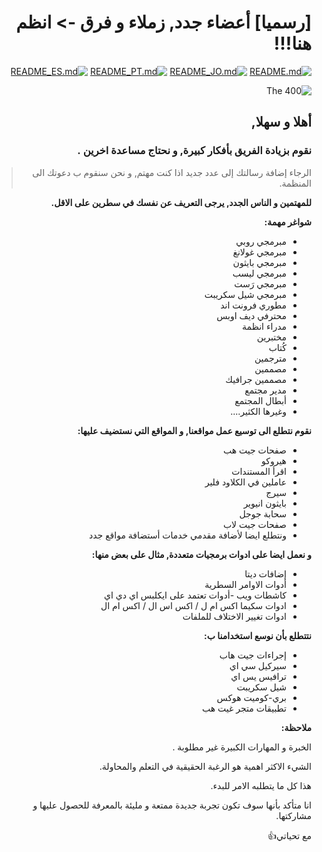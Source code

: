 <div dir="rtl">

<h1>[رسميا] أعضاء جدد, زملاء و فرق -> انظم هنا!!!</h1>

[![README.md](https://img.shields.io/badge/English-up-brightgreen)](README.md)
[![README_JO.md](https://img.shields.io/badge/Arabic-up-brightgreen)](README_JO.md)
[![README_PT.md](https://img.shields.io/badge/Portuguese-up-brightgreen)](README_PT.md)
[![README_ES.md](https://img.shields.io/badge/Spanish-up-brightgreen)](README_ES.md)

![The 400](images/the-400.gif)

## **أهلا و سهلا**,

### نقوم بزيادة الفريق بأفكار كبيرة, و نحتاج مساعدة اخرين .

> الرجاء إضافة رسالتك إلى عدد جديد اذا كنت مهتم, و نحن سنقوم ب دعوتك الى المنظمة.

**للمهتمين و الناس الجدد, يرجى التعريف عن نفسك في سطرين على الاقل.**

**شواغر مهمة:**

- مبرمجي روبي
- مبرمجي غولانغ
- مبرمجي بايثون
- مبرمجي ليسب
- مبرمجي رَست
- مبرمجي شيل سكريبت
- مطوري فرونت اند
- محترفي ديف اوبس
- مدراء انظمة
- مختبرين
- كُتاب
- مترجمين
- مصممين
- مصممين جرافيك
- مدير مجتمع
- أبطال المجتمع
- وغيرها الكثير....

**نقوم نتطلع الى توسيع عمل مواقعنا, و المواقع التي نستضيف عليها:**

- صفحات جيت هب
- هيروكو
- اقرأ المستندات
- عاملين في الكلاود فلير
- سيرج
- بايثون انيوير
- سحابة جوجل
- صفحات جيت لاب
- ونتطلع ايضا لأضافة مقدمي خدمات أستضافة مواقع جدد

**و نعمل ايضا على ادوات برمجيات متعددة, مثال على بعض منها:**

- إضافات ديتا
- أدوات الاوامر السطرية
- كاشطات ويب
  -أدوات تعتمد على ايكلبس اي دي اي
- ادوات سكيما اكس ام ل / اكس اس ال / اكس ام ال
- ادوات تغيير الاختلاف للملفات

**نتتطلع بأن نوسع استخدامنا ب:**

- إجراءات جيت هاب
- سيركيل سي اي
- ترافيس يس اي
- شيل سكريبت
- بري-كوميت هوكس
- تطبيقات متجر غيت هب

**ملاحظة:**

الخبرة و المهارات الكبيرة غير مطلوبة .

الشيء الاكثر اهمية هو الرغبة الحقيقية في التعلم والمحاولة.

هذا كل ما يتطلبه الامر للبدء.

انا متأكد بأنها سوف تكون تجربة جديدة ممتعة و مليئة بالمعرفة للحصول عليها و مشاركتها.

مع تحياتي👍

</div>
